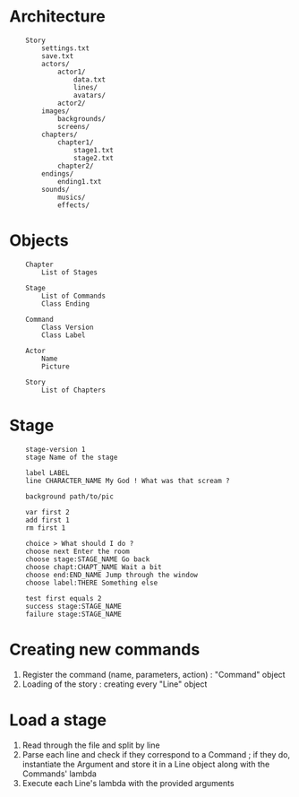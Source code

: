 # Architecture

		Story
			settings.txt
			save.txt
			actors/
				actor1/
					data.txt
					lines/
					avatars/	
				actor2/
			images/
				backgrounds/
				screens/
			chapters/
				chapter1/
					stage1.txt
					stage2.txt
				chapter2/
			endings/
				ending1.txt
			sounds/
				musics/
				effects/


# Objects

		Chapter
			List of Stages
		
		Stage
			List of Commands
			Class Ending

		Command
			Class Version
			Class Label
		
		Actor
			Name
			Picture

		Story
			List of Chapters

# Stage

		stage-version 1
		stage Name of the stage
		
		label LABEL
		line CHARACTER_NAME My God ! What was that scream ?

		background path/to/pic
		
		var first 2
		add first 1
		rm first 1
		
		choice > What should I do ?
		choose next Enter the room
		choose stage:STAGE_NAME Go back
		choose chapt:CHAPT_NAME Wait a bit
		choose end:END_NAME Jump through the window
		choose label:THERE Something else

		test first equals 2
		success stage:STAGE_NAME
		failure stage:STAGE_NAME



# Creating new commands

 1. Register the command (name, parameters, action) : "Command" object
 2. Loading of the story : creating every "Line" object

# Load a stage

 1. Read through the file and split by line
 2. Parse each line and check if they correspond to a Command ; if they do, instantiate the Argument and store it in a Line object along with the Commands' lambda
 3. Execute each Line's lambda with the provided arguments
